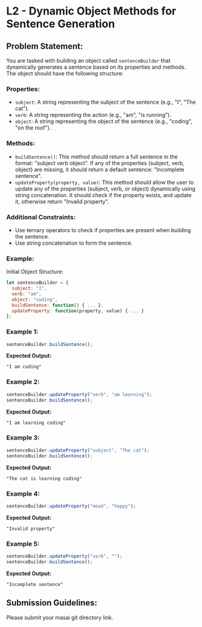 # L2 - Dynamic Object Methods for Sentence Generation

## Problem Statement:
You are tasked with building an object called `sentenceBuilder` that dynamically generates a sentence based on its properties and methods. The object should have the following structure:

### Properties:
- `subject`: A string representing the subject of the sentence (e.g., "I", "The cat").
- `verb`: A string representing the action (e.g., "am", "is running").
- `object`: A string representing the object of the sentence (e.g., "coding", "on the roof").

### Methods:
- `buildSentence()`: This method should return a full sentence in the format: "subject verb object". If any of the properties (subject, verb, object) are missing, it should return a default sentence: "Incomplete sentence".
- `updateProperty(property, value)`: This method should allow the user to update any of the properties (subject, verb, or object) dynamically using string concatenation. It should check if the property exists, and update it, otherwise return "Invalid property".

### Additional Constraints:
- Use ternary operators to check if properties are present when building the sentence.
- Use string concatenation to form the sentence.

### Example:
Initial Object Structure:
```javascript
let sentenceBuilder = {
  subject: "I",
  verb: "am",
  object: "coding",
  buildSentence: function() { ... },
  updateProperty: function(property, value) { ... }
};
```

### Example 1:
```javascript
sentenceBuilder.buildSentence();
```
**Expected Output:**
```
"I am coding"
```

### Example 2:
```javascript
sentenceBuilder.updateProperty("verb", "am learning");
sentenceBuilder.buildSentence();
```
**Expected Output:**
```
"I am learning coding"
```

### Example 3:
```javascript
sentenceBuilder.updateProperty("subject", "The cat");
sentenceBuilder.buildSentence();
```
**Expected Output:**
```
"The cat is learning coding"
```

### Example 4:
```javascript
sentenceBuilder.updateProperty("mood", "happy");
```
**Expected Output:**
```
"Invalid property"
```

### Example 5:
```javascript
sentenceBuilder.updateProperty("verb", "");
sentenceBuilder.buildSentence();
```
**Expected Output:**
```
"Incomplete sentence"
```

## Submission Guidelines:
Please submit your masai git directory link.
